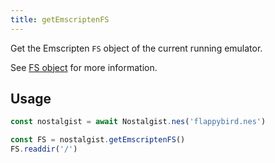 ```yaml
---
title: getEmscriptenFS
---
```


Get the Emscripten `FS` object of the current running emulator.

See [FS object](https://emscripten.org/docs/api_reference/Filesystem-API.html#id2) for more information.

## Usage
```js
const nostalgist = await Nostalgist.nes('flappybird.nes')

const FS = nostalgist.getEmscriptenFS()
FS.readdir('/')
```

